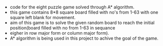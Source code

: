 * code for the eight puzzle game solved through A* algorithm.
* this game contains 8*8 square board filled with no's from 1-63 with one square left blank for movement.
* aim of this game is to solve the given random board to reach the initial position(board filled with no from 1-63 in sequance 
* eigher in row major form or column major form).
* A* algorithm is being used in this project to achive the goal of the game.
